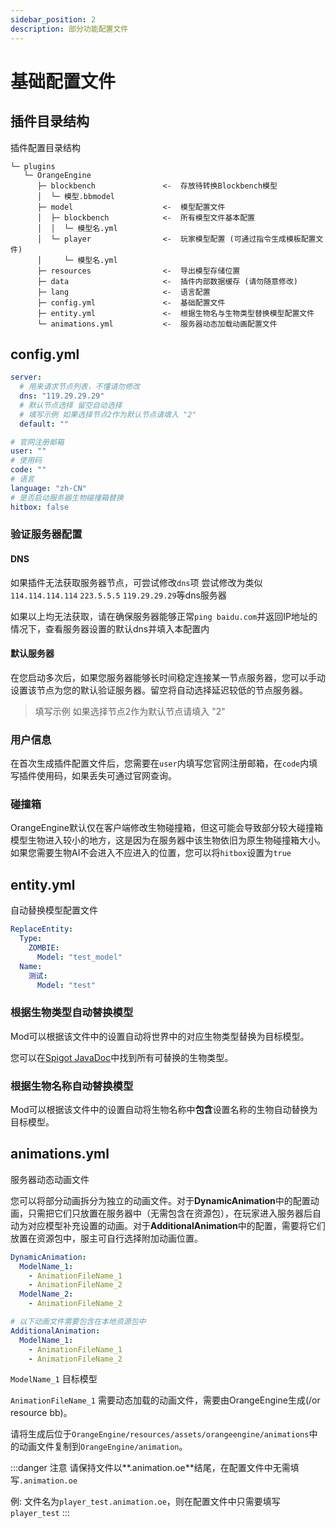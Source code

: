 ```yaml
---
sidebar_position: 2
description: 部分功能配置文件
---
```


# 基础配置文件

## 插件目录结构

插件配置目录结构

```
└─ plugins
   └─ OrangeEngine
      ├─ blockbench               <-  存放待转换Blockbench模型
      │  └─ 模型.bbmodel
      ├─ model                    <-  模型配置文件
      │  ├─ blockbench            <-  所有模型文件基本配置
      │  │  └─ 模型名.yml 
      │  └─ player                <-  玩家模型配置 (可通过指令生成模板配置文件)
      │     └─ 模型名.yml 
      ├─ resources                <-  导出模型存储位置
      ├─ data                     <-  插件内部数据缓存 (请勿随意修改)
      ├─ lang                     <-  语言配置
      ├─ config.yml               <-  基础配置文件
      ├─ entity.yml               <-  根据生物名与生物类型替换模型配置文件
      └─ animations.yml           <-  服务器动态加载动画配置文件
```

## config.yml

```yaml title="config.yml"
server:
  # 用来请求节点列表，不懂请勿修改
  dns: "119.29.29.29"
  # 默认节点选择 留空自动选择
  # 填写示例 如果选择节点2作为默认节点请填入 "2"
  default: ""

# 官网注册邮箱
user: ""
# 使用码
code: ""
# 语言
language: "zh-CN"
# 是否启动服务器生物碰撞箱替换
hitbox: false
```

### 验证服务器配置

#### DNS

如果插件无法获取服务器节点，可尝试修改``dns``项 尝试修改为类似``114.114.114.114`` ``223.5.5.5`` ``119.29.29.29``等dns服务器

如果以上均无法获取，请在确保服务器能够正常``ping baidu.com``并返回IP地址的情况下，查看服务器设置的默认dns并填入本配置内

#### 默认服务器

在您启动多次后，如果您服务器能够长时间稳定连接某一节点服务器，您可以手动设置该节点为您的默认验证服务器。留空将自动选择延迟较低的节点服务器。

> 填写示例 如果选择节点2作为默认节点请填入 "2"

### 用户信息

在首次生成插件配置文件后，您需要在``user``内填写您官网注册邮箱，在``code``内填写插件使用码，如果丢失可通过官网查询。

### 碰撞箱

OrangeEngine默认仅在客户端修改生物碰撞箱，但这可能会导致部分较大碰撞箱模型生物进入较小的地方，这是因为在服务器中该生物依旧为原生物碰撞箱大小。如果您需要生物AI不会进入不应进入的位置，您可以将``hitbox``设置为``true``


## entity.yml

自动替换模型配置文件

```yaml title="entity.yml"
ReplaceEntity:
  Type:
    ZOMBIE:
      Model: "test_model"
  Name:
    测试:
      Model: "test"
```

### 根据生物类型自动替换模型

Mod可以根据该文件中的设置自动将世界中的对应生物类型替换为目标模型。

您可以在[Spigot JavaDoc](https://hub.spigotmc.org/javadocs/spigot/org/bukkit/entity/EntityType.html)中找到所有可替换的生物类型。

### 根据生物名称自动替换模型

Mod可以根据该文件中的设置自动将生物名称中**包含**设置名称的生物自动替换为目标模型。

## animations.yml

服务器动态动画文件

您可以将部分动画拆分为独立的动画文件。对于**DynamicAnimation**中的配置动画，只需把它们只放置在服务器中（无需包含在资源包），在玩家进入服务器后自动为对应模型补充设置的动画。对于**AdditionalAnimation**中的配置，需要将它们放置在资源包中，服主可自行选择附加动画位置。

```yaml title="animations.yml"
DynamicAnimation:
  ModelName_1:
    - AnimationFileName_1
    - AnimationFileName_2
  ModelName_2:
    - AnimationFileName_2

# 以下动画文件需要包含在本地资源包中
AdditionalAnimation:
  ModelName_1:
    - AnimationFileName_1
    - AnimationFileName_2
```

``ModelName_1`` 目标模型

``AnimationFileName_1`` 需要动态加载的动画文件，需要由OrangeEngine生成(/or resource bb)。

请将生成后位于``OrangeEngine/resources/assets/orangeengine/animations``中的动画文件复制到``OrangeEngine/animation``。

:::danger 注意
请保持文件以**.animation.oe**结尾，在配置文件中无需填写``.animation.oe``

例: 文件名为``player_test.animation.oe``，则在配置文件中只需要填写``player_test``
:::

